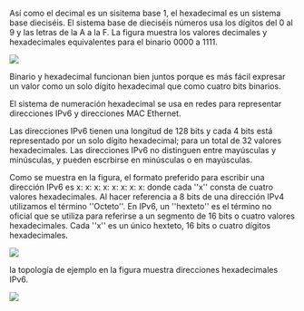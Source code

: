 Así como el decimal es un sisitema base 1, el hexadecimal es un sistema base dieciséis. El sistema base de dieciséis números usa los dígitos del 0 al 9 y las letras de la A a la F. La figura muestra los valores decimales y hexadecimales equivalentes para el binario 0000 a 1111.

![](https://ccnadesdecero.es/wp-content/uploads/2020/03/Valores-equivalente-binario-decimal-y-hexadecimal.png)

Binario y hexadecimal funcionan bien juntos porque es más fácil expresar un valor como un solo dígito hexadecimal que como cuatro bits binarios.

El sistema de numeración hexadecimal se usa en redes para representar direcciones IPv6 y direcciones MAC Ethernet.

Las direcciones IPv6 tienen una longitud de 128 bits y cada 4 bits está representado por un solo dígito hexadecimal; para un total de 32 valores hexadecimales. Las direcciones IPv6 no distinguen entre mayúsculas y minúsculas, y pueden escrbirse en minúsculas o en mayúsculas.

Como se muestra en la figura, el formato preferido para escribir una dirección IPv6 es x: x: x: x: x: x: x: x: donde cada ''x'' consta de cuatro valores hexadecimales. Al hacer referencia a 8 bits de una dirección IPv4 utilizamos el término ''Octeto''. En IPv6, un ''hexteto'' es el término no oficial que se utiliza para referirse a un segmento de 16 bits o cuatro valores hexadecimales. Cada ''x'' es un único hexteto, 16 bits o cuatro dígitos hexadecimales.

![](https://ccnadesdecero.es/wp-content/uploads/2020/03/Direcciones-hexadecimales-en-IPv6.png)

la topología de ejemplo en la figura muestra direcciones hexadecimales IPv6.

![](https://ccnadesdecero.es/wp-content/uploads/2020/03/Direcciones-hexadecimales-IPv6.png)
